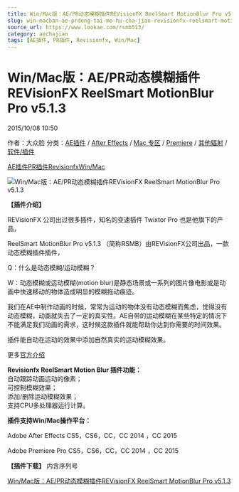 ```yaml
---
title: Win/Mac版：AE/PR动态模糊插件REVisionFX ReelSmart MotionBlur Pro v5.1.3
slug: win-macban-ae-prdong-tai-mo-hu-cha-jian-revisionfx-reelsmart-motionblur-pro-v5-1-3
source_url: https://www.lookae.com/rsmb513/
category: aechajian
tags: [AE插件, PR插件, Revisionfx, Win/Mac]
---
```

# Win/Mac版：AE/PR动态模糊插件REVisionFX ReelSmart MotionBlur Pro v5.1.3

2015/10/08 10:50

作者：大众脸
分类：[AE插件](https://www.lookae.com/after-effects/aechajian/) / [After Effects](https://www.lookae.com/after-effects/) / [Mac 专区](https://www.lookae.com/mac-osx/) / [Premiere](https://www.lookae.com/qitarjcj/premierezy/) / [其他辐射](https://www.lookae.com/others/) / [软件/插件](https://www.lookae.com/qitarjcj/)

[AE插件](https://www.lookae.com/tag/ae%e6%8f%92%e4%bb%b6/)[PR插件](https://www.lookae.com/tag/pr%e6%8f%92%e4%bb%b6/)[Revisionfx](https://www.lookae.com/tag/revisionfx/)[Win/Mac](https://www.lookae.com/tag/winmac/)

![Win/Mac版：AE/PR动态模糊插件REVisionFX ReelSmart MotionBlur Pro v5.1.3](https://www.lookae.com/wp-content/uploads/2013/11/AE-REFXBlur.jpg "Win/Mac版：AE/PR动态模糊插件REVisionFX ReelSmart MotionBlur Pro v5.1.3-LookAE.com")

**【插件介绍】**

REVisionFX 公司出过很多插件，知名的变速插件 Twixtor Pro 也是他旗下的产品，

ReelSmart MotionBlur Pro v5.1.3 （简称RSMB）由REVisionFX公司出品，一款动态模糊插件插件，

Q：什么是动态模糊/运动模糊？

W：动态模糊或运动模糊(motion blur)是静态场景或一系列的图片像电影或是动画中快速移动的物体造成明显的模糊拖动痕迹。

我们在AE中制作动画的时候，常常为运动的物体没有动态模糊而焦虑，觉得没有动态模糊，动画就失去了一定的真实性。AE自带的运动模糊在某些特定的情况下不能满足我们动画的需求，这时候这款插件就能帮助你达到你需要的时间效果。

插件能自动在运动的效果中添加自然真实的运动模糊效果。

更多[官方介绍](http://www.revisionfx.com/products/rsmb/)

**Revisionfx ReelSmart Motion Blur 插件功能：**  
自动跟踪动画运动的像素；  
可控制模糊效果；  
添加/删除运动模糊效果；  
支持CPU多处理器运行计算。

**插件支持Win/Mac操作平台：**

Adobe After Effects CS5，CS6，CC，CC 2014 ，CC 2015

Adobe Premiere Pro CS5，CS6，CC，CC 2014 ，CC 2015

**【插件下载】** 内含序列号

[Win/Mac版：AE/PR动态模糊插件REVisionFX ReelSmart MotionBlur Pro v5.1.3](https://www.400gb.com/file/122786927)
